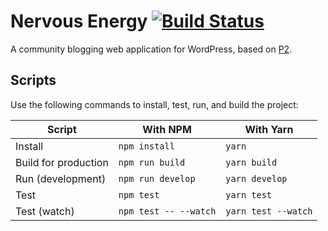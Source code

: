 # Nervous Energy [![Build Status](https://travis-ci.org/goblindegook/nervous-energy.svg?branch=master)](https://travis-ci.org/goblindegook/nervous-energy)

A community blogging web application for WordPress, based on [P2](https://p2theme.com).

## Scripts

Use the following commands to install, test, run, and build the project:

| Script                  | With NPM              | With Yarn           |
| ----------------------- | --------------------- | ------------------- |
| Install                 | `npm install`         | `yarn`              |
| Build for production    | `npm run build`       | `yarn build`        |
| Run (development)       | `npm run develop`     | `yarn develop`      |
| Test                    | `npm test`            | `yarn test`         |
| Test (watch)            | `npm test -- --watch` | `yarn test --watch` |
